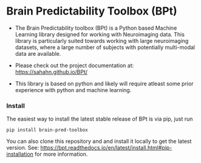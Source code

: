 # Brain Predictability Toolbox (BPt)

- The Brain Predictability toolbox (BPt) is a Python based Machine Learning library designed for working with Neuroimaging data. This library is particularly suited towards working with large neuroimaging datasets, where a large number of subjects with potentially multi-modal data are available.

- Please check out the project documentation at:
<https://sahahn.github.io/BPt/>

- This library is based on python and likely will require atleast some prior experience with python and machine learning.



### Install

The easiest way to install the latest stable release of BPt is via pip, just run
``` 
pip install brain-pred-toolbox 
```

You can also clone this repository and and install it locally to get the latest version.
See: https://bpt.readthedocs.io/en/latest/install.html#pip-installation for more information.

